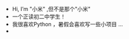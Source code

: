 -  Hi, I’m "小米" ,但不是那个"小米"
- 一个正读初二中学生！
- 我很喜欢Python ，暑假会喜欢写一些小项目 ...
- 


<!---
xcy201005/xcy201005 is a ✨ special ✨ repository because its `README.md` (this file) appears on your GitHub profile.
You can click the Preview link to take a look at your changes.
--->

